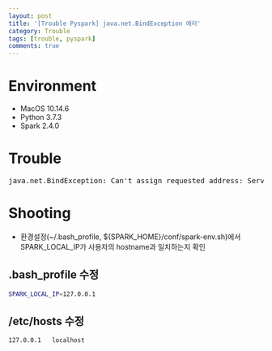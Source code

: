 ```yaml
---
layout: post
title: '[Trouble Pyspark] java.net.BindException 에러'
category: Trouble
tags: [trouble, pyspark]
comments: true
---
```


# Environment
- MacOS 10.14.6
- Python 3.7.3
- Spark 2.4.0

# Trouble

<pre>
java.net.BindException: Can't assign requested address: Service 'sparkDriver'
</pre>

# Shooting
- 환경설정(~/.bash_profile, ${SPARK_HOME}/conf/spark-env.sh)에서 SPARK_LOCAL_IP가 사용자의 hostname과 일치하는지 확인

## .bash_profile 수정

~~~sh
SPARK_LOCAL_IP=127.0.0.1
~~~

## /etc/hosts 수정

~~~sh
127.0.0.1   localhost
~~~